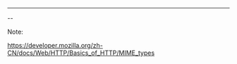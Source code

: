 <!-- .element: class="fragment visible"--> 

---

--

Note:

https://developer.mozilla.org/zh-CN/docs/Web/HTTP/Basics_of_HTTP/MIME_types